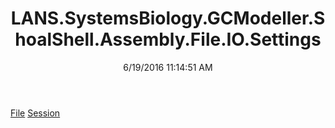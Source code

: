 ﻿---
title: LANS.SystemsBiology.GCModeller.ShoalShell.Assembly.File.IO.Settings
date: 6/19/2016 11:14:51 AM
---

[File](T-LANS.SystemsBiology.GCModeller.ShoalShell.Assembly.File.IO.Settings.File.html)
[Session](T-LANS.SystemsBiology.GCModeller.ShoalShell.Assembly.File.IO.Settings.Session.html)
